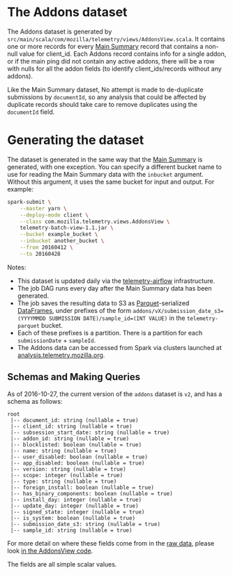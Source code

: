 The Addons dataset
==================

The Addons dataset is generated by `src/main/scala/com/mozilla/telemetry/views/AddonsView.scala`. It contains one or more records for every [Main Summary](MainSummary.md) record that contains a non-null value for client_id. Each Addons record contains info for a single addon, or if the main ping did not contain any active addons, there will be a row with nulls for all the addon fields (to identify client_ids/records without any addons).

Like the Main Summary dataset, No attempt is made to de-duplicate submissions by `documentId`, so any analysis that could be affected by duplicate records should take care to remove duplicates using the `documentId` field.

Generating the dataset
======================

The dataset is generated in the same way that the [Main Summary](MainSummary.md) is generated, with one exception. You can specify a different bucket name to use for reading the Main Summary data with the `inbucket` argument. Without this argument, it uses the same bucket for input and output. For example:

```bash
spark-submit \
    --master yarn \
    --deploy-mode client \
    --class com.mozilla.telemetry.views.AddonsView \
    telemetry-batch-view-1.1.jar \
    --bucket example_bucket \
    --inbucket another_bucket \
    --from 20160412 \
    --to 20160428
```

Notes:

* This dataset is updated daily via the [telemetry-airflow](https://github.com/mozilla/telemetry-airflow) infrastructure.
* The job DAG runs every day after the Main Summary data has been generated.
* The job saves the resulting data to S3 as [Parquet](https://parquet.apache.org/)-serialized [DataFrames](https://spark.apache.org/docs/latest/api/java/org/apache/spark/sql/DataFrame.html), under prefixes of the form `addons/vX/submission_date_s3=(YYYYMMDD SUBMISSION DATE)/sample_id=(INT VALUE)` in the `telemetry-parquet` bucket.
* Each of these prefixes is a partition. There is a partition for each `submissionDate` + `sampleId`.
* The Addons data can be accessed from Spark via clusters launched at [analysis.telemetry.mozilla.org](https://analysis.telemetry.mozilla.org/).

Schemas and Making Queries
--------------------------

As of 2016-10-27, the current version of the `addons` dataset is `v2`, and has a schema as follows:
```
root
 |-- document_id: string (nullable = true)
 |-- client_id: string (nullable = true)
 |-- subsession_start_date: string (nullable = true)
 |-- addon_id: string (nullable = true)
 |-- blocklisted: boolean (nullable = true)
 |-- name: string (nullable = true)
 |-- user_disabled: boolean (nullable = true)
 |-- app_disabled: boolean (nullable = true)
 |-- version: string (nullable = true)
 |-- scope: integer (nullable = true)
 |-- type: string (nullable = true)
 |-- foreign_install: boolean (nullable = true)
 |-- has_binary_components: boolean (nullable = true)
 |-- install_day: integer (nullable = true)
 |-- update_day: integer (nullable = true)
 |-- signed_state: integer (nullable = true)
 |-- is_system: boolean (nullable = true)
 |-- submission_date_s3: string (nullable = true)
 |-- sample_id: string (nullable = true)
```
For more detail on where these fields come from in the
[raw data](https://gecko.readthedocs.io/en/latest/toolkit/components/telemetry/telemetry/data/environment.html#addons),
please look [in the AddonsView code](src/main/scala/views/AddonsView.scala).

The fields are all simple scalar values.
